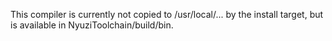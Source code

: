 This compiler is currently not copied to /usr/local/... by the install target, but
is available in NyuziToolchain/build/bin.
